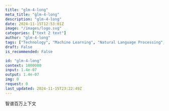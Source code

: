 ```yaml
---
title: "glm-4-long"
meta_title: "glm-4-long"
description: "glm-4-long"
date: 2024-11-15T12:53:01Z
image: "/images/logo.svg"
categories: ["text 2 text"]
author: "glm-4-long"
tags: ["Technology", "Machine Learning", "Natural Language Processing", "Data Science", "Generative AI"]
draft: False
is_recommended: False

id: "glm-4-long"
context: 1000000
input: 1.4e-07
output: 1.4e-07
img: 0
request: 0
last_updated: 2024-11-15T23:22:49Z
---
```


智谱百万上下文

